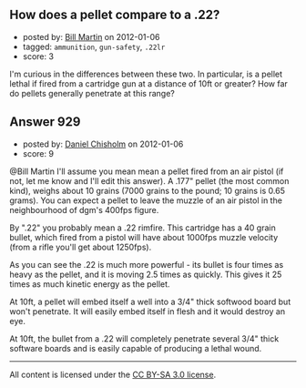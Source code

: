 ## How does a pellet compare to a .22?

- posted by: [Bill Martin](https://stackexchange.com/users/-1/349-bill-martin) on 2012-01-06
- tagged: `ammunition`, `gun-safety`, `.22lr`
- score: 3

I'm curious in the differences between these two. In particular, is a pellet lethal if fired from a cartridge gun at a distance of 10ft or greater? How far do pellets generally penetrate at this range?


## Answer 929

- posted by: [Daniel Chisholm](https://stackexchange.com/users/-1/36-daniel-chisholm) on 2012-01-06
- score: 9

@Bill Martin I'll assume you mean mean a pellet fired from an air pistol (if not, let me know and I'll edit this answer).  A .177" pellet (the most common kind), weighs about 10 grains (7000 grains to the pound; 10 grains is 0.65 grams).  You can expect a pellet to leave the muzzle of an air pistol in the neighbourhood of dgm's 400fps figure.

By ".22" you probably mean a .22 rimfire.  This cartridge has a 40 grain bullet, which fired from a pistol will have about 1000fps muzzle velocity (from a rifle you'll get about 1250fps).

As you can see the .22 is much more powerful - its bullet is four times as heavy as the pellet, and it is moving 2.5 times as quickly.  This gives it 25 times as much kinetic energy as the pellet.

At 10ft, a pellet will embed itself a well into a 3/4" thick softwood board but won't penetrate.  It will easily embed itself in flesh and it would destroy an eye.

At 10ft, the bullet from a .22 will completely penetrate several 3/4" thick software boards and is easily capable of producing a lethal wound.




---

All content is licensed under the [CC BY-SA 3.0 license](https://creativecommons.org/licenses/by-sa/3.0/).
